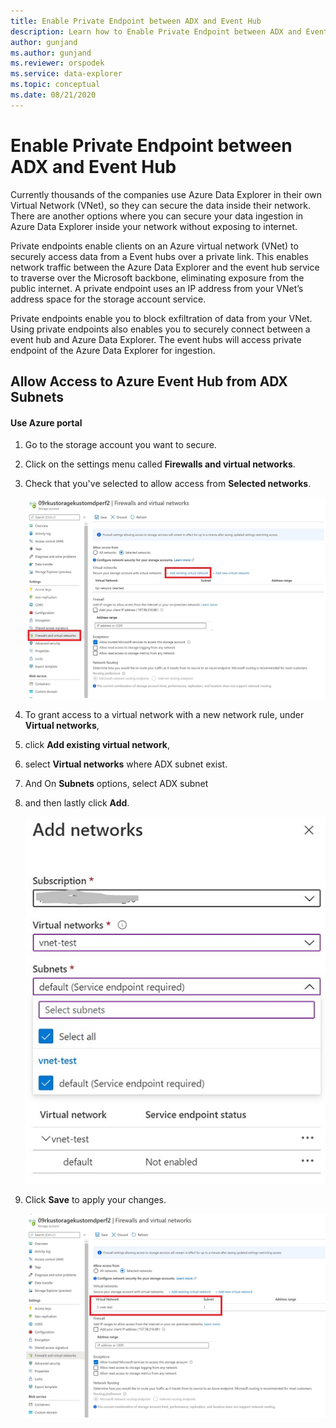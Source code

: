 ```yaml
---
title: Enable Private Endpoint between ADX and Event Hub
description: Learn how to Enable Private Endpoint between ADX and Event Hub
author: gunjand
ms.author: gunjand
ms.reviewer: orspodek
ms.service: data-explorer
ms.topic: conceptual
ms.date: 08/21/2020
---
```

# Enable Private Endpoint between ADX and Event Hub

Currently thousands of the companies use Azure Data Explorer in their own Virtual Network (VNet), so they  can secure the data  inside their network. There are another options where you can secure your data ingestion  in Azure Data Explorer inside your network without exposing to internet. 

Private endpoints enable clients on an Azure virtual network (VNet) to securely access data from a Event hubs over a private link. This enables network traffic between the Azure Data Explorer and the event hub service to traverse over the Microsoft backbone, eliminating exposure from the public internet. A private endpoint uses an IP address from your VNet’s address space for the storage account service.
 
Private endpoints enable you to block exfiltration of data from your VNet. Using private endpoints also enables you to securely connect between a event hub and Azure Data Explorer. The event hubs will access private endpoint of the Azure Data Explorer for ingestion.
 


## Allow Access to Azure Event Hub from ADX Subnets

#### Use Azure portal
1.	Go to the storage account you want to secure.
1.	Click on the settings menu called **Firewalls and virtual networks**.
1.	Check that you've selected to allow access from **Selected networks**.

    ![storage vnet diagram](media/vnet-enable-privatelink-eventhub\Eventhub-1.png)

1.	To grant access to a virtual network with a new network rule, under **Virtual networks**, 
1.	click **Add existing virtual network**, 
1.	select **Virtual networks** where ADX subnet exist.
1.	 And On **Subnets** options, select ADX subnet
1.	and then lastly click **Add**.

    ![storage add network diagram](media/vnet-enable-privatelink-eventhub\Eventhub-2.png)

1.	Click **Save** to apply your changes.

    ![storage subnet diagram](media/vnet-enable-privatelink-eventhub\Eventhub-3.png)
